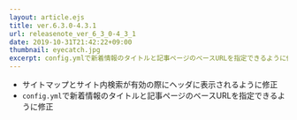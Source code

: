 ```yaml
---
layout: article.ejs
title: ver.6.3.0-4.3.1
url: releasenote_ver_6_3_0-4_3_1
date: 2019-10-31T21:42:22+09:00
thumbnail: eyecatch.jpg
excerpt: config.ymlで新着情報のタイトルと記事ページのベースURLを指定できるように修正、他
---
```


- サイトマップとサイト内検索が有効の際にヘッダに表示されるように修正
- `config.yml`で新着情報のタイトルと記事ページのベースURLを指定できるように修正